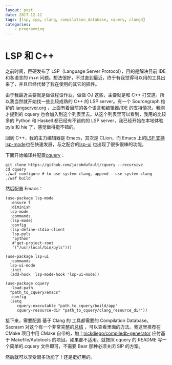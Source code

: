 ```yaml
---
layout: post
date: 2017-12-12
tags: [lsp, cpp, clang, compilation_database, cquery, clangd]
categories:
    - programming
---
```


# LSP 和 C++

之前时间，巨硬发布了 LSP（Language Server Protocol），目的是解决目前 IDE 和各语言的 m+n 问题。想法很好，不过直到最近，终于有我觉得可以用的工具出来了，并且已经代替了我在使用的其它的插件。

由于我最近主要就是做做程设作业，做做 OJ 这些，主要就是和 C++ 打交道。所以我当然就开始找一些比较成熟的 C++ 的 LSP server。有一个 Sourcegraph 维护的 [langserver.org](https://langserver.org/) ，上面有着目前的各个语言和编辑器/IDE 的支持情况，我刚才提到的 cquery 也会加入到这个列表里去。从这个列表里可以看到，我用的比较多的 Python 和 Haskell 都已经有不错的的 LSP server，我已经开始在本地体验 pyls 和 hie 了，感觉做得挺不错的。

回到 C++，我的主力编辑器是 Emacs，其次是 CLion，而 Emacs 上的[LSP 支持 lsp-mode](https://github.com/emacs-lsp/lsp-mode)也在快速发展，与之配合的[lsp-ui](https://github.com/emacs-lsp/lsp-ui) 也出现了很多很棒的功能。

下面开始编译并配置[cquery](https://github.com/jacobdufault/cquery)：

``` shell
git clone https://github.com/jacobdufault/cquery --recursive
cd cquery
./waf configure # to use system clang, append --use-system-clang
./waf build
```

然后配置 Emacs：

``` elisp
(use-package lsp-mode
  :ensure t
  :diminish
  lsp-mode
  :commands
  (lsp-mode)
  :config
  (lsp-define-stdio-client
   lsp-pyls
   "python"
   #'get-project-root
   '("/usr/local/bin/pyls")))

(use-package lsp-ui
  :commands
  lsp-ui-mode
  :init
  (add-hook 'lsp-mode-hook 'lsp-ui-mode))

(use-package cquery
  :load-path
  "path_to_cquery/emacs"
  :config
  (setq
     cquery-executable "path_to_cquery/build/app"
     cquery-resource-dir "path_to_cquery/clang_resource_dir"))
```

接下来，需要配置 基于 Clang 的 工具都需要的 Compilation Database。Sacrasm 对这个有一个非常完整的[总结](https://sarcasm.github.io/notes/dev/compilation-database.html) ，可以查看里面的方法。我这里推荐在 CMake 项目中用 CMake 自带的，加上[nickdiego/compiledb-generator](https://github.com/nickdiego/compiledb-generator) 应付基于 Makefile/Autotools 的项目。如果都不适用，就按照 cquery 的 README 写一个简单的.cquery 文件即可，不需要 Bear 那种必须关闭 SIP 的方案。

然后就可以享受很多功能了！还是挺好用的。
